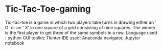 # Tic-Tac-Toe-gaming
Tic-tac-toe is a game in which two players take turns in drawing either an ' O' or an ' X' in one square of a grid consisting of nine squares. The winner is the first player to get three of the same symbols in a row.
Language used : python
GUI toolkit: Tkinter
IDE used: Anaconda navigator, Jupyter notebook
